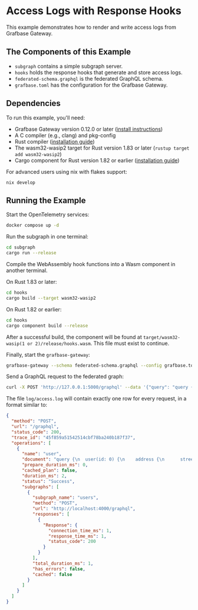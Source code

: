 # Access Logs with Response Hooks

This example demonstrates how to render and write access logs from Grafbase Gateway.

## The Components of this Example

- `subgraph` contains a simple subgraph server.
- `hooks` holds the response hooks that generate and store access logs.
- `federated-schema.graphql` is the federated GraphQL schema.
- `grafbase.toml` has the configuration for the Grafbase Gateway.

## Dependencies

To run this example, you'll need:

- Grafbase Gateway version 0.12.0 or later ([install instructions](https://grafbase.com/docs/self-hosted-gateway/))
- A C compiler (e.g., clang) and pkg-config
- Rust compiler ([installation guide](https://www.rust-lang.org/learn/get-started))
- The wasm32-wasip2 target for Rust version 1.83 or later (`rustup target add wasm32-wasip2`)
- Cargo component for Rust version 1.82 or earlier ([installation guide](https://github.com/bytecodealliance/cargo-component?tab=readme-ov-file#installation))

For advanced users using nix with flakes support:

```
nix develop
```

## Running the Example

Start the OpenTelemetry services:

```bash
docker compose up -d
```

Run the subgraph in one terminal:

```bash
cd subgraph
cargo run --release
```

Compile the WebAssembly hook functions into a Wasm component in another terminal.

On Rust 1.83 or later:

```bash
cd hooks
cargo build --target wasm32-wasip2
```

On Rust 1.82 or earlier:

```bash
cd hooks
cargo component build --release
```

After a successful build, the component will be found at `target/wasm32-wasip(1 or 2)/release/hooks.wasm`. This file must exist to continue.

Finally, start the `grafbase-gateway`:

```bash
grafbase-gateway --schema federated-schema.graphql --config grafbase.toml
```

Send a GraphQL request to the federated graph:

```bash
curl -X POST 'http://127.0.0.1:5000/graphql' --data '{"query": "query { user(id: 1) { id name address { street } } }"}' -H "Content-Type: application/json"
```

The file `log/access.log` will contain exactly one row for every request, in a format similar to:

```json
{
  "method": "POST",
  "url": "/graphql",
  "status_code": 200,
  "trace_id": "45f859a51542514cbf78ba240b187f37",
  "operations": [
    {
      "name": "user",
      "document": "query {\n  user(id: 0) {\n    address {\n      street\n    }\n    id\n    name\n  }\n}\n",
      "prepare_duration_ms": 0,
      "cached_plan": false,
      "duration_ms": 2,
      "status": "Success",
      "subgraphs": [
        {
          "subgraph_name": "users",
          "method": "POST",
          "url": "http://localhost:4000/graphql",
          "responses": [
            {
              "Response": {
                "connection_time_ms": 1,
                "response_time_ms": 1,
                "status_code": 200
              }
            }
          ],
          "total_duration_ms": 1,
          "has_errors": false,
          "cached": false
        }
      ]
    }
  ]
}
```
